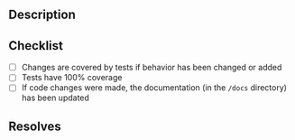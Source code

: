 ## Description

<!-- Please provide a detailed description of the changes and the intent behind them :) -->

## Checklist

- [ ] Changes are covered by tests if behavior has been changed or added
- [ ] Tests have 100% coverage
- [ ] If code changes were made, the documentation (in the `/docs` directory) has been updated

## Resolves

<!-- If the PR resolves an open issue tag it here. For example, `Resolves #34` -->
